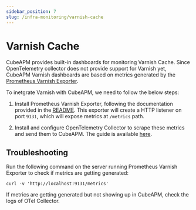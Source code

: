 ```yaml
---
sidebar_position: 7
slug: /infra-monitoring/varnish-cache
---
```


# Varnish Cache

CubeAPM provides built-in dashboards for monitoring Varnish Cache. Since OpenTelemetry collector does not provide support for Varnish yet, CubeAPM Varnish dashboards are based on metrics generated by the [Prometheus Varnish Exporter](https://github.com/jonnenauha/prometheus_varnish_exporter/).

To inetgrate Varnish with CubeAPM, we need to follow the below steps:

1. Install Prometheus Varnish Exporter, following the documentation provided in the [README](https://github.com/jonnenauha/prometheus_varnish_exporter/blob/master/README.md). This exporter will create a HTTP listener on port `9131`, which will expose metrics at `/metrics` path.

2. Install and configure OpenTelemetry Collector to scrape these metrics and send them to CubeAPM. The guide is available [here](6_prometheus.md).

## Troubleshooting

Run the following command on the server running Prometheus Varnish Exporter to check if metrics are getting generated:

```shell
curl -v 'http://localhost:9131/metrics'
```

If metrics are getting generated but not showing up in CubeAPM, check the logs of OTel Collector.
